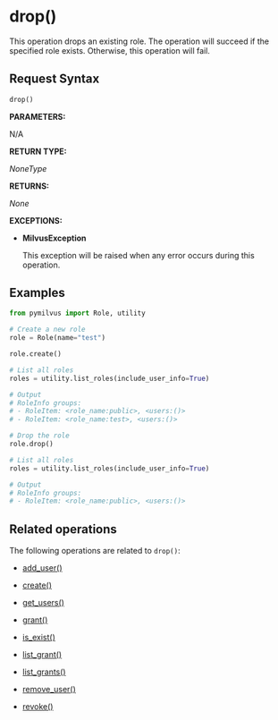 # drop()

This operation drops an existing role. The operation will succeed if the specified role exists. Otherwise, this operation will fail.

## Request Syntax

```python
drop()
```

__PARAMETERS:__

N/A

__RETURN TYPE:__

_NoneType_

__RETURNS:__

_None_

__EXCEPTIONS:__

- __MilvusException__

    This exception will be raised when any error occurs during this operation.

## Examples

```python
from pymilvus import Role, utility

# Create a new role
role = Role(name="test")

role.create()

# List all roles
roles = utility.list_roles(include_user_info=True)

# Output
# RoleInfo groups:
# - RoleItem: <role_name:public>, <users:()>
# - RoleItem: <role_name:test>, <users:()>

# Drop the role
role.drop()

# List all roles
roles = utility.list_roles(include_user_info=True)

# Output
# RoleInfo groups:
# - RoleItem: <role_name:public>, <users:()>
```

## Related operations

The following operations are related to `drop()`:

- [add_user()](./add_user.md)

- [create()](./create.md)

- [get_users()](./get_users.md)

- [grant()](./grant.md)

- [is_exist()](./is_exist.md)

- [list_grant()](./list_grant.md)

- [list_grants()](./list_grants.md)

- [remove_user()](./remove_user.md)

- [revoke()](./revoke.md)

